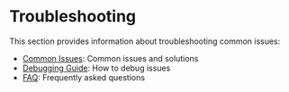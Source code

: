 # Troubleshooting

This section provides information about troubleshooting common issues:

- [Common Issues](./common-issues.md): Common issues and solutions
- [Debugging Guide](./debugging.md): How to debug issues
- [FAQ](./faq.md): Frequently asked questions
